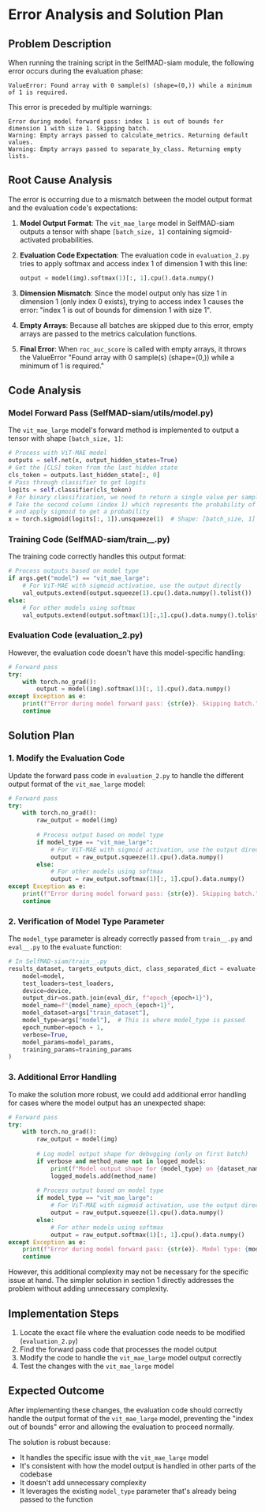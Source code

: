 # Error Analysis and Solution Plan

## Problem Description

When running the training script in the SelfMAD-siam module, the following error occurs during the evaluation phase:

```
ValueError: Found array with 0 sample(s) (shape=(0,)) while a minimum of 1 is required.
```

This error is preceded by multiple warnings:

```
Error during model forward pass: index 1 is out of bounds for dimension 1 with size 1. Skipping batch.
Warning: Empty arrays passed to calculate_metrics. Returning default values.
Warning: Empty arrays passed to separate_by_class. Returning empty lists.
```

## Root Cause Analysis

The error is occurring due to a mismatch between the model output format and the evaluation code's expectations:

1. **Model Output Format**: The `vit_mae_large` model in SelfMAD-siam outputs a tensor with shape `[batch_size, 1]` containing sigmoid-activated probabilities.

2. **Evaluation Code Expectation**: The evaluation code in `evaluation_2.py` tries to apply softmax and access index 1 of dimension 1 with this line:
   ```python
   output = model(img).softmax(1)[:, 1].cpu().data.numpy()
   ```

3. **Dimension Mismatch**: Since the model output only has size 1 in dimension 1 (only index 0 exists), trying to access index 1 causes the error: "index 1 is out of bounds for dimension 1 with size 1".

4. **Empty Arrays**: Because all batches are skipped due to this error, empty arrays are passed to the metrics calculation functions.

5. **Final Error**: When `roc_auc_score` is called with empty arrays, it throws the ValueError "Found array with 0 sample(s) (shape=(0,)) while a minimum of 1 is required."

## Code Analysis

### Model Forward Pass (SelfMAD-siam/utils/model.py)

The `vit_mae_large` model's forward method is implemented to output a tensor with shape `[batch_size, 1]`:

```python
# Process with ViT-MAE model
outputs = self.net(x, output_hidden_states=True)
# Get the [CLS] token from the last hidden state
cls_token = outputs.last_hidden_state[:, 0]
# Pass through classifier to get logits
logits = self.classifier(cls_token)
# For binary classification, we need to return a single value per sample
# Take the second column (index 1) which represents the probability of class 1
# and apply sigmoid to get a probability
x = torch.sigmoid(logits[:, 1]).unsqueeze(1)  # Shape: [batch_size, 1]
```

### Training Code (SelfMAD-siam/train__.py)

The training code correctly handles this output format:

```python
# Process outputs based on model type
if args.get("model") == "vit_mae_large":
    # For ViT-MAE with sigmoid activation, use the output directly
    val_outputs.extend(output.squeeze(1).cpu().data.numpy().tolist())
else:
    # For other models using softmax
    val_outputs.extend(output.softmax(1)[:,1].cpu().data.numpy().tolist())
```

### Evaluation Code (evaluation_2.py)

However, the evaluation code doesn't have this model-specific handling:

```python
# Forward pass
try:
    with torch.no_grad():
        output = model(img).softmax(1)[:, 1].cpu().data.numpy()
except Exception as e:
    print(f"Error during model forward pass: {str(e)}. Skipping batch.")
    continue
```

## Solution Plan

### 1. Modify the Evaluation Code

Update the forward pass code in `evaluation_2.py` to handle the different output format of the `vit_mae_large` model:

```python
# Forward pass
try:
    with torch.no_grad():
        raw_output = model(img)
        
        # Process output based on model type
        if model_type == "vit_mae_large":
            # For ViT-MAE with sigmoid activation, use the output directly
            output = raw_output.squeeze(1).cpu().data.numpy()
        else:
            # For other models using softmax
            output = raw_output.softmax(1)[:, 1].cpu().data.numpy()
except Exception as e:
    print(f"Error during model forward pass: {str(e)}. Skipping batch.")
    continue
```

### 2. Verification of Model Type Parameter

The `model_type` parameter is already correctly passed from `train__.py` and `eval__.py` to the `evaluate` function:

```python
# In SelfMAD-siam/train__.py
results_dataset, targets_outputs_dict, class_separated_dict = evaluate(
    model=model,
    test_loaders=test_loaders,
    device=device,
    output_dir=os.path.join(eval_dir, f"epoch_{epoch+1}"),
    model_name=f"{model_name}_epoch_{epoch+1}",
    model_dataset=args["train_dataset"],
    model_type=args["model"],  # This is where model_type is passed
    epoch_number=epoch + 1,
    verbose=True,
    model_params=model_params,
    training_params=training_params
)
```

### 3. Additional Error Handling

To make the solution more robust, we could add additional error handling for cases where the model output has an unexpected shape:

```python
# Forward pass
try:
    with torch.no_grad():
        raw_output = model(img)
        
        # Log model output shape for debugging (only on first batch)
        if verbose and method_name not in logged_models:
            print(f"Model output shape for {model_type} on {dataset_name}_{method_name}: {raw_output.shape}")
            logged_models.add(method_name)
        
        # Process output based on model type
        if model_type == "vit_mae_large":
            # For ViT-MAE with sigmoid activation, use the output directly
            output = raw_output.squeeze(1).cpu().data.numpy()
        else:
            # For other models using softmax
            output = raw_output.softmax(1)[:, 1].cpu().data.numpy()
except Exception as e:
    print(f"Error during model forward pass: {str(e)}. Model type: {model_type}, Output shape: {raw_output.shape if 'raw_output' in locals() else 'unknown'}. Skipping batch.")
    continue
```

However, this additional complexity may not be necessary for the specific issue at hand. The simpler solution in section 1 directly addresses the problem without adding unnecessary complexity.

## Implementation Steps

1. Locate the exact file where the evaluation code needs to be modified (`evaluation_2.py`)
2. Find the forward pass code that processes the model output
3. Modify the code to handle the `vit_mae_large` model output correctly
4. Test the changes with the `vit_mae_large` model

## Expected Outcome

After implementing these changes, the evaluation code should correctly handle the output format of the `vit_mae_large` model, preventing the "index out of bounds" error and allowing the evaluation to proceed normally.

The solution is robust because:
- It handles the specific issue with the `vit_mae_large` model
- It's consistent with how the model output is handled in other parts of the codebase
- It doesn't add unnecessary complexity
- It leverages the existing `model_type` parameter that's already being passed to the function
